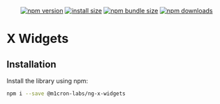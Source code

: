 <div align="center">

[![npm version](https://img.shields.io/npm/v/@m1cron-labs/ng-telegram-mini-app.svg?style=flat-square)](https://www.npmjs.com/package/@m1cron-labs/ng-x-widgets)
[![install size](https://img.shields.io/badge/dynamic/json?url=https://packagephobia.com/v2/api.json?p=@m1cron-labs/ng-telegram-mini-app&query=$.install.pretty&label=install%20size&style=flat-square)](https://packagephobia.now.sh/result?p=@m1cron-labs/ng-x-widgets)
[![npm bundle size](https://img.shields.io/bundlephobia/minzip/@m1cron-labs/ng-telegram-mini-app?style=flat-square)](https://bundlephobia.com/package/@m1cron-labs/ng-x-widgets@latest)
[![npm downloads](https://img.shields.io/npm/dm/@m1cron-labs/ng-telegram-mini-app.svg?style=flat-square)](https://npm-stat.com/charts.html?package=@m1cron-labs/ng-x-widgets)

</div>

# X Widgets

## Installation

Install the library using npm:

```bash
npm i --save @m1cron-labs/ng-x-widgets
```
